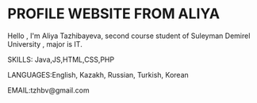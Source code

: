 #
<h1>PROFILE WEBSITE FROM ALIYA</h1>
<p>
Hello , I'm Aliya Tazhibayeva, second course student of Suleyman Demirel University , major is IT. 
</p>
<p>SKILLS: Java,JS,HTML,CSS,PHP
</p>
<p>LANGUAGES:English, Kazakh, Russian, Turkish, Korean
</p>
<p>EMAIL:tzhbv@gmail.com
</p>